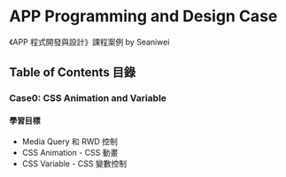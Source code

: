 # APP Programming and Design Case
《APP 程式開發與設計》課程案例 by Seaniwei<br>
<h2>Table of Contents 目錄</h2>
<h3>Case0: CSS Animation and Variable</h3>
<h4>學習目標</h4>
<ul>
	<li>Media Query 和 RWD 控制</li>
	<li>CSS Animation - CSS 動畫</li>
	<li>CSS Variable - CSS 變數控制</li>
</ul>
